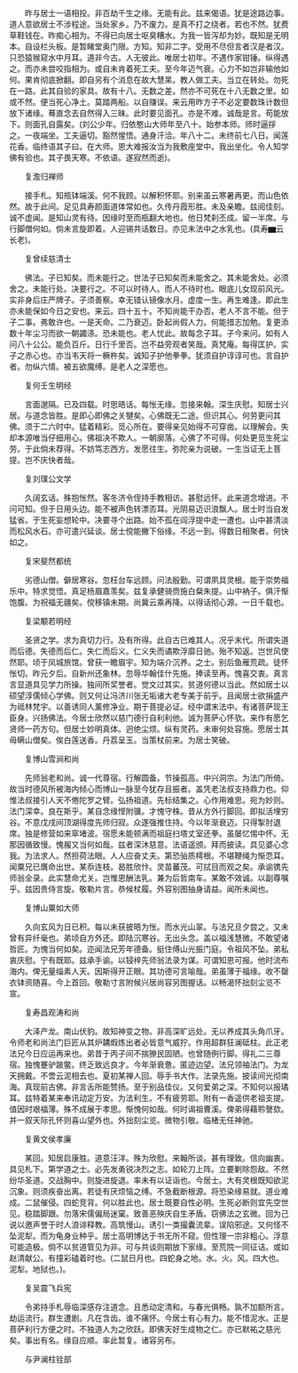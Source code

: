 <!-- { "loadSidebar": true } -->
　　昨与居士一语相投。非百劫千生之缘。无能有此。兹来偈语。犹是途路边事。道人意欲居士不涉程途。当处家乡。乃不废力。是真不打之绕者。若也不然。犹费草鞋钱在。昨痴心相为。不得已向居士呕臭糟水。为我一皆泻却为妙。既知是无明本。自设栏头板。是暂睹堂奥门限。方知。知非二字。受用不尽但言者汉是者汉。只恐猿猴窥水中月耳。道非今古。人无彼此。唯居士初年。不遇作家钳锤。纵得遇之。而亦未尝咬指相为。或自未肯着死工夫。至今年迈气衰。心力不如岂非输他如何。果肯彻底掀翻。即自另有个消息在故大慧杲。教人做工夫。当立在转处。勿死在一路。此其自验的家具。故有十八。无数之差。然亦不可死在十八无数之里。如或不然。便当死心净土。莫踏两船。以自赚误。来云用昨方子不必定要数珠计数但放下诸缘。蓦直念去自然得入三昧。此时要见面孔。亦是不难。诚哉是言。苟能放下。则面孔自露矣。(刘公少年。归依憨山大师年至八十。始参本师。师时逼拶之。一夜端坐。工夫逼切。豁然惺悟。通身汗洽。年八十二。未终前七八日。闻莲花香。临终语其子曰。在大师。恩大难报汝当为我敷座堂中。我出坐化。令人知学佛有验也。其子畏天寒。不依语。遂寂然而逝)。

　　复澹归禅师

　　接手札。知瓶钵端溪。何不我顾。以解积怀耶。别来虽云寒暑再更。而山色依然。故于此间。足见具寿颜面道体常如也。久传丹霞形胜。未及亲瞻。兹阅佳刻。诚不虚闻。是知山灵有待。因缘时至而瓶翻大地也。他日梵刹丕成。留一半席。与行脚僧何如。倘未言旋即着。人迎锡共话数日。亦见末法中之水乳也。(具寿▆云长老)。

　　复曾续慈清士

　　佛法。子已知矣。而未能行之。世法子已知矣而未能舍之。其未能舍处。必须舍之。未能行处。决要行之。不可以时待人。而人不待时也。眼底儿女现前风光。实非身后庄严牌子。子须善察。幸无错认镜像水月。虚度一生。再生难逢。即此生亦未能保如今日之安也。来云。四十五十。不知尚能干办否。老人不言不能。但于子二事。弗敢许也。一是天命。二乃衰迈。卧起尚假人力。何能措志加勉。复更添数十年尘习而欲一朝蠲涤。恐未能也。老人忧此。故每念子耳。子今来问。如有人问八十公公。能负百斤。日行千里否。岂不益旁观者笑哉。真梵庵。每得匡护。实子之赤心也。亦当韦天将一橛杵矣。诚知子护他拳拳。犹须自护谆谆可也。言自护者。勿纵六情。被五欲魔缚。是老人之深愿也。

　　复何壬生明经

　　言面邈隔。已及四载。时思晤话。每怅无缘。忽接来翰。深生庆慰。知居士兴居。与道念皆胜。是即心即佛之关犍矣。心佛既无二途。但识其心。何劳更问其佛。须于二六时中。猛着精彩。觅心所在。要得亲见始得不可穿凿。以理解会。失却本源唯当仔细用心。佛祖决不欺人。一朝廓落。心佛了不可得。何处更觅生死尘劳。于此倘未荐得。不妨笃志西方。发愿往生。弥陀亲为说破。一生当证无上菩提。岂不庆快者哉。

　　复刘璞公文学

　　久阔玄话。殊抱怅然。客冬济令侄持手教相访。甚慰远怀。此来道念增进。不问可知。但于日用头边。能不被声色转漂否耳。光阴易迈识浪飘人。居士时当自发猛省。于生死妄想轮中。决要寻个出路。始不孤在阎浮提中走一遭也。山中甚清淡而松风水石。亦可遣兴延谈。居士傥能撇下俗缘。不远一到。得数日相聚者。何快如之。

　　复宋斐然都统

　　劣德山僧。僻居寒谷。忽枉台车远顾。问法殷勤。可谓夙具灵根。能于崇势福乐中。特求觉悟。真足杨眉嘉羡矣。兹复承健骑赍施白粲朱提。山中衲子。俱汗惭饱腹。为祝福无疆矣。傥移镇未期。尚冀云乘再降。以得话彻心源。一日千载也。

　　复梁颙若明经

　　圣贤之学。求为真切力行。及有所得。此自古已难其人。况乎末代。所谓失道而后德。失德而后仁。失仁而后义。仁义失而谲欺浮靡日驰。殆不知返。岂世风使然耶。顷于凤城旅馆。曾获一瞻眉宇。知为端介沉养。之士。别后鱼雁荒疏。徒怀怅切。昨元夕后。自新州还象林。忽辱华翰佳什先施。捧读至再。愧喜交衷。真言言显道具见学力所操。独间所奖誉者。觉文过其实。贫道何德以当此。然如居士以硕望淳儒倾心学佛。则又何让冯济川张无垢诸大老专美于前乎。且闻居士欲捐盛产为祗林梵宇。以善诱同人薰修净业。期于菩提必证。经中谓末法中。有诸菩萨现王臣身。兴扬佛法。今居士欣然以慈门德行自利利他。诚为菩萨心怀欤。来作有愿乞贤师一药方句。但居士妙明真体。迥绝尘烦。纵有灵药。未审何处容施。愿居士其毋瞒山僧矣。俟白莲送香。丹荔呈玉。当策杖前来。为居士笑破。

　　复博山雪涧和尚

　　先师翁老和尚。诚一代尊宿。行解圆备。节操孤高。中兴洞宗。为法门所倚。故当时德风所被海内倾心而博山一脉至今犹存且振者。盖凭老法叔支持鼎力也。仰惟法叔接引人天不倦陀罗之臂。弘扬祖道。先标结集之。心作用难思。宛为妙则。法门深幸。良在斯乎。某自念缘悭附骥。才愧守株。昔从方外行脚回。即拟活埋穷谷。不意戊戌间顶湖得度先师归寂。众遂强推住持。今以年渐衰迈。只得掣肘退席。独是修营如来窣堵波。宿愿未能顿满而祖庭扫塔丈室还拳。虽屡忆惕中怀。无那因循致慢。愧赧又当何如哉。兹者深沐慈意。法语遥颁。拜而披读。具见婆心念我。为法求人。然担荷法眼。人人应奋丈夫。第恐骀质樗根。不堪鞭绳为惭恧耳。闻粟兄已膺命出世。某忝连枝。曷胜欣忭。灵苗蕃茂。可拭目而观之矣。承谕镌先师翁全录。此实慧命尤关。岂惟恩酬法乳。兼为后哲南车。某敢不效诚。以副尊嘱乎。兹因贵侍言旋。敬勒片言。恭候杖履。外容别图抽身请益。闻所未闻也。

　　复博山粟如大师

　　久向玄风为日已积。每以未获披晤为怅。而水光山翠。与法兄旦夕尝之。又未曾有异纤毫也。弟顷自方外还。即陆沉寒谷。无出头念。盖以福浅慧微。不敢望诸哲匠。为愧当何如矣。迩闻法兄芳年德备。挺住傅山光振门庭。令祖风不坠。弟私衷庆慰。宁有既耶。兹承手谕。以锓梓先师翁法录为谋。可谓知恩可报。他时流布海内。俾无量缁素人天。因斯得开正眼。其功德可言喻哉。弟虽薄于福缘。收不罄衣钵资随喜。今上首回。敬勒寸言附候兴居尚容另图握话。以畅渴怀拙刻尘览不宣。

　　复寿昌观涛和尚

　　大泽产龙。南山伏豹。故知神变之物。非高深旷远处。无以养成其头角爪牙。令师老和尚法门巨匠从其炉韝煆炼出者必皆意气威狞。作用超群狂澜砥柱。此正老法兄今日应运再来也。弟昔于丙子间不揣獠民固陋。也曾随例行脚。得礼二三尊宿。独愧蹇驴跛鳖。终乏致远良才。今年渐衰惫。匿迹边望。法兄领袖法门。为龙天拥戴。不啻云泥相去也。夏初某禅人回。辱手书大作。法录先施。披读间光彻南海。真现前古佛。非言舌所能赞扬。至于别品佳仪。又何爱弟之深。不知何以报璚耳。兹特着某来奉讯动定万安。为法利生。不有疲劳耶。附有一香遥供老祖支提。值因时艰福薄。殊不成展于孝思。惭愧何如哉。何时谒祖曹溪。俾弟得藉聆謦欬。并一叙天际孔怀则喜山望外也。外拙刻尘览。微物引敬。临楮无任神驰。

　　复黄文侯孝廉

　　某回。知居启康胜。道意汪洋。殊为欣慰。来翰所谈。甚有理致。信向幽衷。具见札下。第学道之士。必先发勇锐决烈之志。如轮刀上阵。立要剿除怨敌。不然纷华圣道。交战胸中。则旋进旋退。率未有以证诣也。今居士。大有灵根既知欲泥沉象。则须疾奋出离。若徒有厌烦恼之缚。不急截断根源。将恐染缘易就。道业难成。二鼠催侵。四蛇竞背。何以胜此也。居士既要自性必明。生死必断则宜先空世见。稳踏脚跟。勿落宋儒偏局迷窠。致善恶殃庆自生矛盾。窃佛法之玄微。回为己说以邀声誉于时人浪诽释教。高筑慢山。诱引一类撮囊流辈。误陷邪途。又何怪不坠泥犁。而为龟身业种乎。居士高明博达于书无所不窥。但性理一宗非粗心。浮意可能造极。倘不以贫道管见为非。可与共谈则期放下家缘。至荒院一同征诘。或如赵清献公。有撞彩磕着时也。(二鼠日月也。四蛇身之地。水。火。风。四大也。泥犁。地狱也。)。

　　复吴震飞兵宪

　　令弟持手札辱临深感存注道念。且悉动定清和。与春光俱畅。孰不加额所言。劫运流行。群生遭剧。凡在含齿。谁不痛怀。今居士有心有力。能不惜泥水。正是菩萨利行方便之时。不独道人为之欣跃。即佛天好生成物之仁。亦已默祐之慈光矣。事出有名。缘自应顺。率此暂复。诸容另布。

　　与尹澜柱铨部

